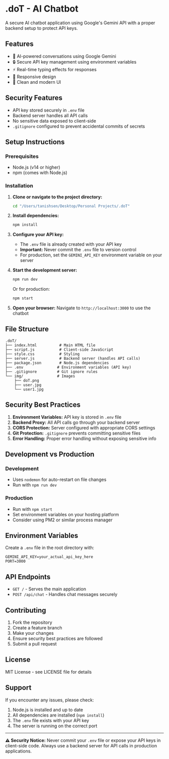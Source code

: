 # .doT - AI Chatbot

A secure AI chatbot application using Google's Gemini API with a proper backend setup to protect API keys.

## Features

- 🤖 AI-powered conversations using Google Gemini
- 🔒 Secure API key management using environment variables
- ⚡ Real-time typing effects for responses
- 📱 Responsive design
- 🎨 Clean and modern UI

## Security Features

- API key stored securely in `.env` file
- Backend server handles all API calls
- No sensitive data exposed to client-side
- `.gitignore` configured to prevent accidental commits of secrets

## Setup Instructions

### Prerequisites

- Node.js (v14 or higher)
- npm (comes with Node.js)

### Installation

1. **Clone or navigate to the project directory:**
   ```bash
   cd "/Users/tanishsen/Desktop/Personal Projects/.doT"
   ```

2. **Install dependencies:**
   ```bash
   npm install
   ```

3. **Configure your API key:**
   - The `.env` file is already created with your API key
   - **Important:** Never commit the `.env` file to version control
   - For production, set the `GEMINI_API_KEY` environment variable on your server

4. **Start the development server:**
   ```bash
   npm run dev
   ```
   Or for production:
   ```bash
   npm start
   ```

5. **Open your browser:**
   Navigate to `http://localhost:3000` to use the chatbot

## File Structure

```
.doT/
├── index.html          # Main HTML file
├── script.js           # Client-side JavaScript
├── style.css           # Styling
├── server.js           # Backend server (handles API calls)
├── package.json        # Node.js dependencies
├── .env               # Environment variables (API key)
├── .gitignore         # Git ignore rules
└── img/               # Images
    ├── doT.png
    ├── user.jpg
    └── user1.jpg
```

## Security Best Practices

1. **Environment Variables:** API key is stored in `.env` file
2. **Backend Proxy:** All API calls go through your backend server
3. **CORS Protection:** Server configured with appropriate CORS settings
4. **Git Protection:** `.gitignore` prevents committing sensitive files
5. **Error Handling:** Proper error handling without exposing sensitive info

## Development vs Production

### Development
- Uses `nodemon` for auto-restart on file changes
- Run with `npm run dev`

### Production
- Run with `npm start`
- Set environment variables on your hosting platform
- Consider using PM2 or similar process manager

## Environment Variables

Create a `.env` file in the root directory with:

```
GEMINI_API_KEY=your_actual_api_key_here
PORT=3000
```

## API Endpoints

- `GET /` - Serves the main application
- `POST /api/chat` - Handles chat messages securely

## Contributing

1. Fork the repository
2. Create a feature branch
3. Make your changes
4. Ensure security best practices are followed
5. Submit a pull request

## License

MIT License - see LICENSE file for details

## Support

If you encounter any issues, please check:
1. Node.js is installed and up to date
2. All dependencies are installed (`npm install`)
3. The `.env` file exists with your API key
4. The server is running on the correct port

---

**⚠️ Security Notice:** Never commit your `.env` file or expose your API keys in client-side code. Always use a backend server for API calls in production applications.
